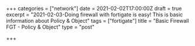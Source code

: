 +++
categories = ["network"]
date = 2021-02-02T17:00:00Z
draft = true
excerpt = "2021-02-03-Doing firewall with fortigate is easy! This is basic information about Policy & Object"
tags = ["fortigate"]
title = "Basic Firewall FGT - Policy & Object"
type = "post"

+++
